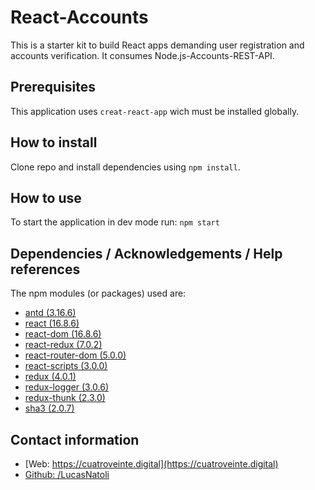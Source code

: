 # React-Accounts
This is a starter kit to build React apps demanding user registration and accounts verification. It consumes Node.js-Accounts-REST-API.


## Prerequisites

This application uses `creat-react-app` wich must be installed globally. 

## How to install

Clone repo and install dependencies using `npm install`. 


## How to use

To start the application in dev mode run:
`npm start`


## Dependencies / Acknowledgements / Help references

The npm modules (or packages) used are:

* [antd (3.16.6)](https://ant.design/docs/react/introduce)
* [react (16.8.6)](https://reactjs.org/)
* [react-dom (16.8.6)](https://reactjs.org/docs/react-dom.html)
* [react-redux (7.0.2)](https://react-redux.js.org/)
* [react-router-dom (5.0.0)](https://www.npmjs.com/package/react-router-dom)
* [react-scripts (3.0.0)](https://www.npmjs.com/package/react-scripts)
* [redux (4.0.1)](https://redux.js.org/)
* [redux-logger (3.0.6)](https://www.npmjs.com/package/redux-logger)
* [redux-thunk (2.3.0)](https://www.npmjs.com/package/redux-thunk)
* [sha3 (2.0.7)](https://www.npmjs.com/package/sha3)

## Contact information

* [Web: https://cuatroveinte.digital](https://cuatroveinte.digital)
* [Github: /LucasNatoli](https://github.com/LucasNatoli)
